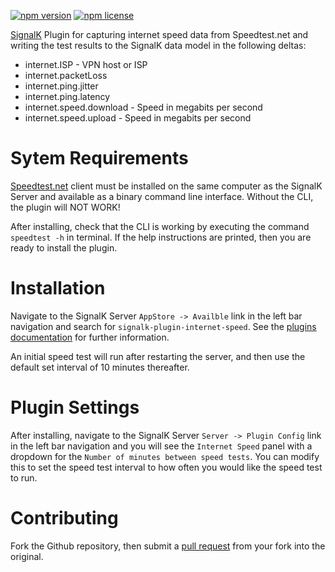 [![npm version](https://badge.fury.io/js/signalk-plugin-internet-speed.svg)](https://badge.fury.io/js/signalk-plugin-internet-speed)
[![npm license](https://img.shields.io/npm/l/signalk-server.svg)](https://www.npmjs.com/package/signalk-plugin-internet-speed)

[SignalK](http://signalk.org) Plugin for capturing internet speed data from Speedtest.net and writing the test results to the SignalK data model in the following deltas:

- internet.ISP - VPN host or ISP
- internet.packetLoss
- internet.ping.jitter
- internet.ping.latency
- internet.speed.download - Speed in megabits per second
- internet.speed.upload - Speed in megabits per second

# Sytem Requirements

[Speedtest.net](https://www.speedtest.net/apps/cli) client must be installed on the same computer as the SignalK Server and available as a binary command line interface. Without the CLI, the plugin will NOT WORK!

After installing, check that the CLI is working by executing the command `speedtest -h` in terminal. If the help instructions are printed, then you are ready to install the plugin.


# Installation

Navigate to the SignalK Server `AppStore -> Availble` link in the left bar navigation and search for `signalk-plugin-internet-speed`. See the [plugins documentation](https://github.com/SignalK/signalk-server/blob/master/SERVERPLUGINS.md) for further information. 

An initial speed test will run after restarting the server, and then use the default set interval of 10 minutes thereafter. 

# Plugin Settings

After installing, navigate to the SignalK Server `Server -> Plugin Config` link in the left bar navigation and you will see the `Internet Speed` panel with a dropdown for the `Number of minutes between speed tests`. You can modify this to set the speed test interval to how often you would like the speed test to run. 

# Contributing

Fork the Github repository, then submit a [pull request](https://github.com/tonybentley/signalk-plugin-internet-speed/pulls) from your fork into the original.